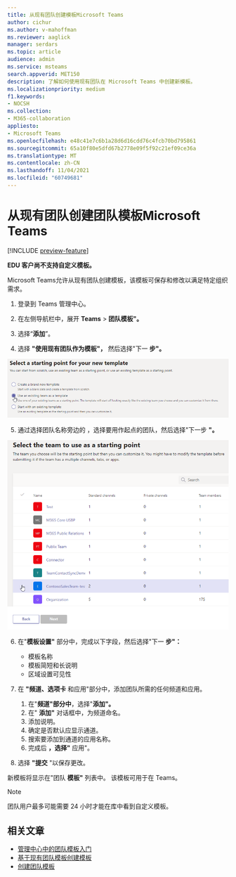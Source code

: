 ```yaml
---
title: 从现有团队创建模板Microsoft Teams
author: cichur
ms.author: v-mahoffman
ms.reviewer: aaglick
manager: serdars
ms.topic: article
audience: admin
ms.service: msteams
search.appverid: MET150
description: 了解如何使用现有团队在 Microsoft Teams 中创建新模板。
ms.localizationpriority: medium
f1.keywords:
- NOCSH
ms.collection:
- M365-collaboration
appliesto:
- Microsoft Teams
ms.openlocfilehash: e48c41e7c6b1a28d6d16cdd76c4fcb70bd795861
ms.sourcegitcommit: 65a10f80e5dfd67b2778e09f5f92c21ef09ce36a
ms.translationtype: MT
ms.contentlocale: zh-CN
ms.lasthandoff: 11/04/2021
ms.locfileid: "60749681"
---
```

# <a name="create-a-team-template-from-an-existing-team-in-microsoft-teams"></a>从现有团队创建团队模板Microsoft Teams

[!INCLUDE [preview-feature](includes/preview-feature.md)]

**EDU 客户尚不支持自定义模板。**

Microsoft Teams允许从现有团队创建模板，该模板可保存和修改以满足特定组织需求。

1. 登录到 Teams 管理中心。

2. 在左侧导航栏中，展开 **Teams**  >  **团队模板"。**

3. 选择“**添加**”。

4. 选择 **"使用现有团队作为模板"，** 然后选择"下一 **步"。**

 !["团队模板"起始屏幕的图像，其中突出显示了使用现有团队作为模板。](media/team-existing-team-as-template.png)

5. 通过选择团队名称旁边的 ，选择要用作起点的团队，然后选择"下一步 **"。**

![突出显示了一个团队的团队列表的图像。](media/team-existing-team-selection.png)

6. 在"**模板设置"** 部分中，完成以下字段，然后选择"下一 **步"：**
    - 模板名称
    - 模板简短和长说明
    - 区域设置可见性  
  
7. 在 **"频道、选项卡** 和应用"部分中，添加团队所需的任何频道和应用。

    1. 在"**频道"部分中**，选择"**添加"。**
    2. 在" **添加"** 对话框中，为频道命名。
    3. 添加说明。
    4. 确定是否默认应显示通道。
    5. 搜索要添加到通道的应用名称。
    6. 完成后 **，选择"** 应用"。

8. 选择 **"提交** "以保存更改。

新模板将显示在"团队 **模板"** 列表中。 该模板可用于在 Teams。

> [!Note]
> 团队用户最多可能需要 24 小时才能在库中看到自定义模板。

## <a name="related-articles"></a>相关文章

- [管理中心中的团队模板入门](get-started-with-teams-templates-in-the-admin-console.md)
- [基于现有团队模板创建模板](create-template-from-existing-template.md)
- [创建团队模板](create-a-team-template.md)
